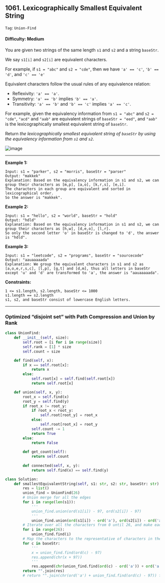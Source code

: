 ## 1061. Lexicographically Smallest Equivalent String

```Tag```: ```Union-Find```

#### Difficulty: Medium

You are given two strings of the same length ```s1``` and ```s2``` and a string ```baseStr```.

We say ```s1[i]``` and ```s2[i]``` are equivalent characters.

For example, if ```s1 = "abc"``` and ```s2 = "cde"```, then we have ```'a' == 'c'```, ```'b' == 'd'```, and ```'c' == 'e'```

Equivalent characters follow the usual rules of any equivalence relation:

- Reflexivity: ```'a' == 'a'```.
- Symmetry: ```'a' == 'b'``` implies ```'b' == 'a'```.
- Transitivity: ```'a' == 'b'``` and ```'b' == 'c'``` implies ```'a' == 'c'```.

For example, given the equivalency information from ```s1 = "abc"``` and ```s2 = "cde"```, ```"acd"``` and ```"aab"``` are equivalent strings of ```baseStr = "eed"```, and ```"aab"``` is the lexicographically smallest equivalent string of ```baseStr```.

Return _the lexicographically smallest equivalent string of ```baseStr``` by using the equivalency information from ```s1``` and ```s2```_.

![image](https://user-images.githubusercontent.com/35042430/212457305-d8cfebe4-2492-4982-a181-ea37b57bfd7a.png)

---

__Example 1:__
```
Input: s1 = "parker", s2 = "morris", baseStr = "parser"
Output: "makkek"
Explanation: Based on the equivalency information in s1 and s2, we can group their characters as [m,p], [a,o], [k,r,s], [e,i].
The characters in each group are equivalent and sorted in lexicographical order.
So the answer is "makkek".
```

__Example 2:__
```
Input: s1 = "hello", s2 = "world", baseStr = "hold"
Output: "hdld"
Explanation: Based on the equivalency information in s1 and s2, we can group their characters as [h,w], [d,e,o], [l,r].
So only the second letter 'o' in baseStr is changed to 'd', the answer is "hdld".
```

__Example 3:__
```
Input: s1 = "leetcode", s2 = "programs", baseStr = "sourcecode"
Output: "aauaaaaada"
Explanation: We group the equivalent characters in s1 and s2 as [a,o,e,r,s,c], [l,p], [g,t] and [d,m], thus all letters in baseStr except 'u' and 'd' are transformed to 'a', the answer is "aauaaaaada".
```

__Constraints:__
```
1 <= s1.length, s2.length, baseStr <= 1000
s1.length == s2.length
s1, s2, and baseStr consist of lowercase English letters.
```

---

### Optimized “disjoint set” with Path Compression and Union by Rank

```Python
class UnionFind:
    def __init__(self, size):
        self.root = [i for i in range(size)] 
        self.rank = [1] * size
        self.count = size

    def find(self, x):
        if x == self.root[x]:
            return x
        else:
            self.root[x] = self.find(self.root[x])
            return self.root[x]

    def union(self, x, y):
        root_x = self.find(x)
        root_y = self.find(y)
        if root_x != root_y:
            if root_x < root_y:
                self.root[root_y] = root_x
            else:
                self.root[root_x] = root_y
            self.count -= 1
            return True
        else:
            return False
        
        def get_count(self):
            return self.count
        
        def connected(self, x, y):
            return self.find(x) == self.find(y)

class Solution:
    def smallestEquivalentString(self, s1: str, s2: str, baseStr: str) -> str:
        res = list()
        union_find = UnionFind(26)
        # Union merge for all the edges
        for i in range(len(s1)):
            '''
            union_find.union(ord(s1[i]) - 97, ord(s2[i]) - 97)
            '''
            union_find.union(ord(s1[i]) - ord('a'), ord(s2[i]) - ord('a'))
        # Iterate over all the characters from 0 until 26, and make each character represent itself in root vector
        for i in range(26):
            union_find.find(i)
        # Map the characters to the representative of characters in the string baseStr
        for c in baseStr:
            '''
            x = union_find.find(ord(c) - 97)
            res.append(chr(x + 97))
            '''
            res.append(chr(union_find.find(ord(c) - ord('a')) + ord('a')))
        return "".join(res)
        # return "".join(chr(ord('a') + union_find.find(ord(c) - 97)) for c in baseStr)
```
